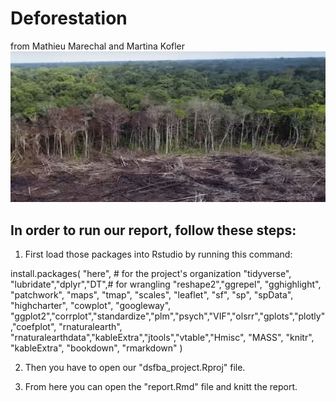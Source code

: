 # Deforestation
from Mathieu Marechal and Martina Kofler
![image](https://raw.githubusercontent.com/Kitara1/Project_Deforestation/main/picture/Deforestation.jpg)

## In order to run our report, follow these steps:

1) First load those packages into Rstudio by running this command:


install.packages(
  "here", # for the project's organization
  "tidyverse", "lubridate","dplyr","DT",# for wrangling
  "reshape2","ggrepel", "gghighlight", "patchwork", "maps", "tmap", "scales", "leaflet", "sf", "sp", "spData", "highcharter",
  "cowplot", "googleway", "ggplot2","corrplot","standardize","plm","psych","VIF","olsrr","gplots","plotly","coefplot",
  "rnaturalearth", "rnaturalearthdata","kableExtra","jtools","vtable","Hmisc", "MASS",
  "knitr", "kableExtra", "bookdown", "rmarkdown" 
)
 
2) Then you have to open our "dsfba_project.Rproj" file. 

3) From here you can open the "report.Rmd" file and knitt the report.
